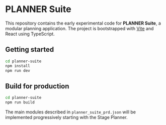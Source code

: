# PLANNER Suite

This repository contains the early experimental code for **PLANNER Suite**, a modular planning application. The project is bootstrapped with [Vite](https://vitejs.dev/) and React using TypeScript.

## Getting started

```bash
cd planner-suite
npm install
npm run dev
```

## Build for production

```bash
cd planner-suite
npm run build
```

The main modules described in `planner_suite_prd.json` will be implemented progressively starting with the Stage Planner.
